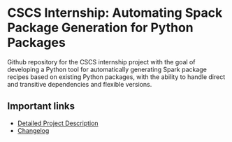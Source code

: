 # CSCS Internship: Automating Spack Package Generation for Python Packages
Github repository for the CSCS internship project with the goal of developing a Python tool for automatically generating Spark package recipes based on existing Python packages, with the ability to handle direct and transitive dependencies and flexible versions.

## Important links
- [Detailed Project Description](<CSCS Internship Project Description.md>)
- [Changelog](<CHANGELOG.md>)